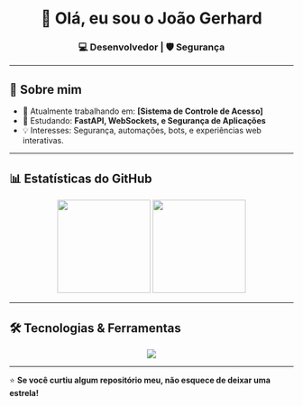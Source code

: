 <h1 align="center">👋 Olá, eu sou o João Gerhard</h1>
<h3 align="center">💻 Desenvolvedor | 🛡️ Segurança </h3>

---

## 🚀 Sobre mim
- 🔭 Atualmente trabalhando em: **[Sistema de Controle de Acesso]**
- 🌱 Estudando: **FastAPI, WebSockets, e Segurança de Aplicações**
- 💡 Interesses: Segurança, automações, bots, e experiências web interativas.
---

## 📊 Estatísticas do GitHub
<p align="center">
  <img src="https://github-readme-stats.vercel.app/api?username=gerhaarrd&show_icons=true&theme=radical" height="165">
  <img src="https://github-readme-stats.vercel.app/api/top-langs/?username=gerhaarrd&layout=compact&theme=radical" height="165">
</p>

---

## 🛠️ Tecnologias & Ferramentas
<p align="center">
  <img src="https://skillicons.dev/icons?i=python,fastapi,html,css,js,mysql,git,linux" />
</p>

---

⭐ **Se você curtiu algum repositório meu, não esquece de deixar uma estrela!**
